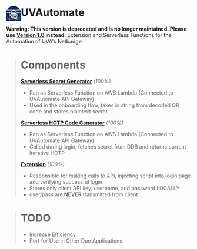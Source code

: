 # <img src="/uvautomate-extension/public/icons/uva128.png" width="40" align="left"> UVAutomate
**Warning: This version is deprecated and is no longer maintained. Please use [Version 1.0](https://github.com/fakeecity/UVAutomate-V1) instead.**
Extension and Serverless Functions for the Automation of UVA's Netbadge

> # Components
> **[Serverless Secret Generator](https://github.com/Alpha-Iota-Omega/UVAutomate/tree/main/lambda-onboarding)** *(100%)*
> - Ran as Serverless Function on AWS Lambda (Connected to UVAutomate API Gateway)
> - Used in the onboarding flow, takes in string from decoded QR code and stores plaintext secret
>
> **[Serverless HOTP Code Generator](https://github.com/Alpha-Iota-Omega/UVAutomate/tree/main/lambda-auth)** *(100%)*
> - Ran as Serverless Function on AWS Lambda (Connected to UVAutomate API Gateway)
> - Called during login, fetches secret from DDB and returns current iterative HOTP
>
> **[Extension](https://github.com/Alpha-Iota-Omega/UVAutomate/tree/main/uvautomate-extension)** *(100%)*
> - Responsible for making calls to API, injecting script into login page and verifying successful login
> - Stores only client API key, username, and password LOCALLY
> - user/pass are **NEVER** transmitted from client

> # TODO
> - Increase Efficiency
> - Port for Use in Other Duo Applications
